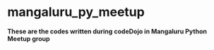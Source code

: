 # mangaluru_py_meetup

**These are the codes written during codeDojo in Mangaluru Python Meetup group**
